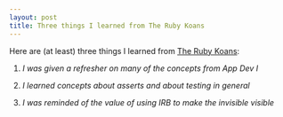 ```yaml
---
layout: post
title: Three things I learned from The Ruby Koans
---
```


Here are (at least) three things I learned from [The Ruby Koans](http://rubykoans.com/):


1. *I was given a refresher on many of the concepts from App Dev I*

2. *I learned concepts about asserts and about testing in general*

3. *I was reminded of the value of using IRB to make the invisible visible*
